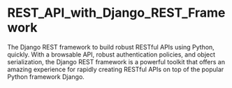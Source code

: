# REST_API_with_Django_REST_Framework


The Django REST framework to build robust RESTful APIs using Python, quickly. 
With a browsable API, robust authentication policies, and object serialization, 
the Django REST framework is a powerful toolkit that offers an amazing experience for rapidly creating RESTful APIs on top of the popular Python framework Django.

